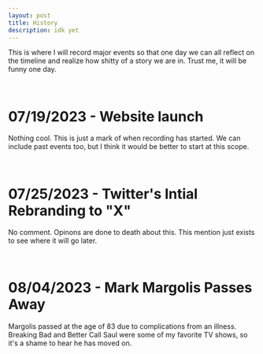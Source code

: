 ```yaml
---
layout: post
title: History
description: idk yet
---
```


This is where I will record major events so that one day we can all reflect on the timeline and realize how shitty of a story we are in. Trust me, it will be funny one day. 

<br>

# 07/19/2023 - Website launch

Nothing cool. This is just a mark of when recording has started. We can include past events too, but I think it would be better to start at this scope.

<br>

# 07/25/2023 - Twitter's Intial Rebranding to "X"

No comment. Opinons are done to death about this. This mention just exists to see where it will go later. 

<br>

# 08/04/2023 - Mark Margolis Passes Away

Margolis passed at the age of 83 due to complications from an illness. Breaking Bad and Better Call Saul were some of my favorite TV shows, so it's a shame to hear he has moved on. 
